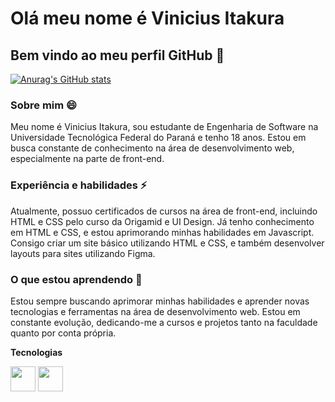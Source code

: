 # **Olá meu nome é Vinicius Itakura**
## Bem vindo ao meu perfil GitHub 👋

[![Anurag's GitHub stats](https://github-readme-stats.vercel.app/api?username=ViniciusItakura)](https://github.com/anuraghazra/github-readme-stats)

### **Sobre mim 😄**
Meu nome é Vinicius Itakura, sou estudante de Engenharia de Software na Universidade Tecnológica Federal do Paraná e tenho 18 anos. Estou em busca constante de conhecimento na área de desenvolvimento web, especialmente na parte de front-end.


### **Experiência e habilidades ⚡**
Atualmente, possuo certificados de cursos na área de front-end, incluindo HTML e CSS pelo curso da Origamid e UI Design. Já tenho conhecimento em HTML e CSS, e estou aprimorando minhas habilidades em Javascript. Consigo criar um site básico utilizando HTML e CSS, e também desenvolver layouts para sites utilizando Figma.


### **O que estou aprendendo 🌱**
Estou sempre buscando aprimorar minhas habilidades e aprender novas tecnologias e ferramentas na área de desenvolvimento web. Estou em constante evolução, dedicando-me a cursos e projetos tanto na faculdade quanto por conta própria.

**Tecnologias**

<img src="https://cdn.jsdelivr.net/gh/devicons/devicon/icons/html5/html5-original.svg" width="40" height="40"/> <img src="https://cdn.jsdelivr.net/gh/devicons/devicon/icons/css3/css3-original.svg" width="40" height="40"/>

